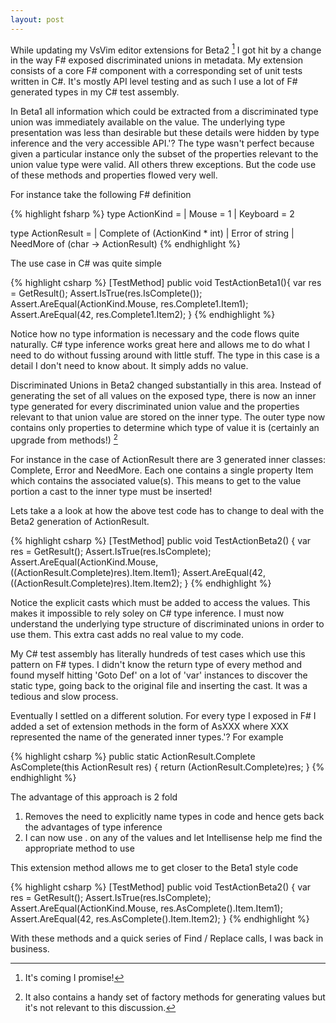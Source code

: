```yaml
---
layout: post
---
```

While updating my VsVim editor extensions for Beta2 [^1] I got hit by a change in the way F# exposed discriminated unions in metadata. My extension consists of a core F# component with a corresponding set of unit tests written in C#.  It's mostly API level testing and as such I use a lot of F# generated types in my C# test assembly.

In Beta1 all information which could be extracted from a discriminated type union was immediately available on the value. The underlying type presentation was less than desirable but these details were hidden by type inference and the very accessible API.'? The type wasn't perfect because given a particular instance only the subset of the properties relevant to the union value type were valid. All others threw exceptions. But the code use of these methods and properties flowed very well.

For instance take the following F# definition

    
{% highlight fsharp %}
type ActionKind =
    | Mouse = 1
    | Keyboard = 2

type ActionResult =
    | Complete of (ActionKind * int)
    | Error of string
    | NeedMore of (char -> ActionResult)
{% endhighlight %}

The use case in C# was quite simple

{% highlight csharp %}
[TestMethod]
public void TestActionBeta1(){
    var res = GetResult();
    Assert.IsTrue(res.IsComplete());
    Assert.AreEqual(ActionKind.Mouse, res.Complete1.Item1);
    Assert.AreEqual(42, res.Complete1.Item2);
}
{% endhighlight %}

Notice how no type information is necessary and the code flows quite naturally. C# type inference works great here and allows me to do what I need to do without fussing around with little stuff. The type in this case is a detail I don't need to know about. It simply adds no value.

Discriminated Unions in Beta2 changed substantially in this area. Instead of generating the set of all values on the exposed type, there is now an inner type generated for every discriminated union value and the properties relevant to that union value are stored on the inner type. The outer type now contains only properties to determine which type of value it is (certainly an upgrade from methods!) [^2]

For instance in the case of ActionResult there are 3 generated inner classes: Complete, Error and NeedMore. Each one contains a single property Item which contains the associated value(s). This means to get to the value portion a cast to the inner type must be inserted!

Lets take a a look at how the above test code has to change to deal with the Beta2 generation of ActionResult.

{% highlight csharp %}
[TestMethod]
public void TestActionBeta2() {
    var res = GetResult();
    Assert.IsTrue(res.IsComplete);
    Assert.AreEqual(ActionKind.Mouse, ((ActionResult.Complete)res).Item.Item1);
    Assert.AreEqual(42, ((ActionResult.Complete)res).Item.Item2);
}
{% endhighlight %}

Notice the explicit casts which must be added to access the values. This makes it impossible to rely soley on C# type inference. I must now understand the underlying type structure of discriminated unions in order to use them.  This extra cast adds no real value to my code.

My C# test assembly has literally hundreds of test cases which use this pattern on F# types. I didn't know the return type of every method and found myself hitting 'Goto Def' on a lot of 'var' instances to discover the static type, going back to the original file and inserting the cast. It was a tedious and slow process.

Eventually I settled on a different solution. For every type I exposed in F# I added a set of extension methods in the form of AsXXX where XXX represented the name of the generated inner types.'? For example
    
{% highlight csharp %}
public static ActionResult.Complete AsComplete(this ActionResult res) {
    return (ActionResult.Complete)res;
}
{% endhighlight %}

The advantage of this approach is 2 fold

  1. Removes the need to explicitly name types in code and hence gets back the advantages of type inference
  2. I can now use . on any of the values and let Intellisense help me find the appropriate method to use

This extension method allows me to get closer to the Beta1 style code

{% highlight csharp %}
[TestMethod]
public void TestActionBeta2() {
    var res = GetResult();
    Assert.IsTrue(res.IsComplete);
    Assert.AreEqual(ActionKind.Mouse, res.AsComplete().Item.Item1);
    Assert.AreEqual(42, res.AsComplete().Item.Item2);
}
{% endhighlight %}

With these methods and a quick series of Find / Replace calls, I was back in business.

[^1]: It's coming I promise!

[^2]: It also contains a handy set of factory methods for generating values but it's not relevant to this discussion.

